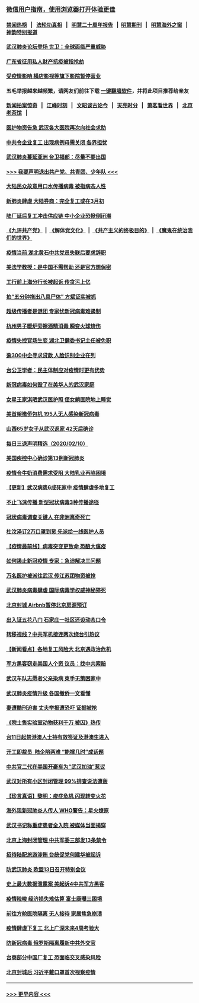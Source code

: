 ### [微信用户指南，使用浏览器打开体验更佳](https://github.com/gfw-breaker/banned-news1/blob/master/indexes/wechat-guide.md?t=0)
#### [禁闻热榜](热点新闻.md?t=0)  &nbsp;&nbsp;|&nbsp;&nbsp; [法轮功真相](https://github.com/gfw-breaker/truth/blob/master/README.md?t=0) &nbsp;&nbsp;|&nbsp;&nbsp; [明慧二十周年报告](https://github.com/gfw-breaker/mh-reports/blob/master/README.md?t=0) &nbsp;&nbsp;|&nbsp;&nbsp;[明慧期刊](https://github.com/gfw-breaker/mh-qikan) &nbsp;&nbsp;|&nbsp;&nbsp; [明慧海外之窗](https://github.com/gfw-breaker/mh-news/blob/master/README.md?t=0) &nbsp;&nbsp;|&nbsp;&nbsp; [神韵特别报道](https://github.com/gfw-breaker/mh-news/blob/master/shenyun.md?t=0)
#### [武汉肺炎论坛登场 世卫：全球面临严重威胁](../pages/nsc413/n11860999.md?t=02112111) 
#### [广东省征用私人财产抗疫被指抢劫](../pages/nsc413/n11860913.md?t=02112111) 
#### [受疫情影响 横店影视等旗下影院暂停营业](../pages/nsc413/n11860921.md?t=02112111) 
#### 五毛举报越来越频繁，请网友们前往下载 [一键翻墙软件](https://github.com/gfw-breaker/ssr-accounts)，并将此项目推荐给亲友
#### [新闻拍案惊奇](https://github.com/gfw-breaker/banned-news1/blob/master/pages/link4.md) &nbsp;&nbsp;|&nbsp;&nbsp; [江峰时刻](https://github.com/gfw-breaker/banned-news1/blob/master/pages/link4.md) &nbsp;&nbsp;|&nbsp;&nbsp; [文昭谈古论今](https://github.com/gfw-breaker/banned-news1/blob/master/pages/link4.md) &nbsp;&nbsp;|&nbsp;&nbsp; [天亮时分](https://github.com/gfw-breaker/banned-news1/blob/master/pages/link4.md) &nbsp;&nbsp;|&nbsp;&nbsp; [萧茗看世界](https://github.com/gfw-breaker/banned-news1/blob/master/pages/link4.md) &nbsp;&nbsp;|&nbsp;&nbsp; [北京老茶馆](https://github.com/gfw-breaker/banned-news1/blob/master/pages/link4.md) &nbsp;&nbsp;|&nbsp;&nbsp; 
#### [医护物资告急 武汉各大医院再次向社会求助](../pages/nsc413/n11860729.md?t=02112111) 
#### [中共令企业复工 出现病例毋需关闭 各界担忧](../pages/nsc413/n11860563.md?t=02112111) 
#### [武汉肺炎蔓延亚洲 台卫福部：尽量不要出国](../pages/nsc413/n11860586.md?t=02112111) 
#### [>>> 我要声明退出共产党、共青团、少年队 <<<](https://github.com/begood0513/goodnews/blob/master/quit/letter.md) 
#### [大陆民众故意用口水传播病毒 被指病态人性](../pages/nsc413/n11860618.md?t=02112111) 
#### [新肺炎肆虐 大陆券商：完全复工或在3月初](../pages/nsc413/n11860445.md?t=02112111) 
#### [陆厂延后复工冲击供应链 中小企业恐掀倒闭潮](../pages/nsc413/n11859772.md?t=02112111) 
#### [《九评共产党》](https://github.com/begood0513/9ping.md/blob/master/README.md) &nbsp;|&nbsp; [《解体党文化》](../../../../jtdwh.md/blob/master/README.md)  &nbsp;|&nbsp; [《共产主义的终极目的》](../../../../gczydzjmd.md/blob/master/README.md) &nbsp;|&nbsp; [《魔鬼在统治我们的世界》](../../../../mgztzwmdsj.md/blob/master/README.md) 
#### [疫情当前 湖北黄石中共党员失联后要求辞职](../pages/nsc413/n11860118.md?t=02112111) 
#### [美法学教授：是中国不需帮助 还是官方想保密](../pages/nsc413/n11859492.md?t=02112111) 
#### [工行前上海分行长被起诉 传贪污上亿](../pages/nsc413/n11860139.md?t=02112111) 
#### [拍“五分钟拖出八具尸体” 方斌证实被抓](../pages/nsc413/n11860090.md?t=02112111) 
#### [超级传播者是谜团 专家忧新冠病毒难遏制](../pages/nsc413/n11859686.md?t=02112111) 
#### [杭州男子暖炉旁擦酒精消毒 瞬变火球烧伤](../pages/nsc413/n11860071.md?t=02112111) 
#### [疫情失控官场生变 湖北卫健委书记主任被免职](../pages/nsc413/n11859848.md?t=02112111) 
#### [逾300中企寻求贷款 人脸识别企业在列](../pages/nsc413/n11860100.md?t=02112111) 
#### [台公卫学者：民主体制应对疫情时更有优势](../pages/nsc413/n11860023.md?t=02112111) 
#### [新冠病毒如何毁了在美华人的武汉家庭](../pages/nsc413/n11859524.md?t=02112111) 
#### [女星王家淇晒武汉医护照 侄女躺医院地上睡觉](../pages/nsc413/n11859756.md?t=02112111) 
#### [美首架撤侨包机 195人无人感染新冠病毒](../pages/nsc413/n11859908.md?t=02112111) 
#### [山西65岁女子从武汉返家 42天后确诊](../pages/nsc413/n11859912.md?t=02112111) 
#### [每日三退声明精选（2020/02/10）](../pages/nsc413/n11860031.md?t=02112111) 
#### [美国疾控中心确诊第13例新冠肺炎](../pages/nsc413/n11859966.md?t=02112111) 
#### [疫情令牛奶消费需求受阻 大陆乳业再陷困境](../pages/nsc413/n11859859.md?t=02112111) 
#### [【更新】武汉病患6成死家中 疫情肆虐多地复工](../pages/nsc413/n11801312.md?t=02112111) 
#### [不止飞沫传播 新型冠状病毒3种传播途径](../pages/nsc413/n11859060.md?t=02112111) 
#### [冠状病毒调查关键人 在非洲离奇死亡](../pages/nsc413/n11859798.md?t=02112111) 
#### [杜汶泽订2万口罩到货 先派给一线医护人员](../pages/nsc413/n11859214.md?t=02112111) 
#### [【疫情最前线】病毒突变更致命 恐酿大瘟疫](../pages/nsc413/n11859604.md?t=02112111) 
#### [如何遏止新冠疫情 专家：急迫解决三问题](../pages/nsc413/n11859685.md?t=02112111) 
#### [万名医护被派往武汉 传江苏团物资被抢](../pages/nsc413/n11859585.md?t=02112111) 
#### [武汉肺炎病毒肆虐 国际病毒学权威神秘猝死](../pages/nsc413/n11833010.md?t=02112111) 
#### [北京封城 Airbnb暂停北京房源预订](../pages/nsc413/n11859659.md?t=02112111) 
#### [出入证五花八门 石家庄一社区还设动态口令](../pages/nsc413/n11859510.md?t=02112111) 
#### [转移视线？中共军机接连两次绕台引热议](../pages/nsc413/n11859346.md?t=02112111) 
#### [【新闻看点】各地复工风险大 北京遇政治危机](../pages/nsc413/n11859164.md?t=02112111) 
#### [军方黑客窃走美国人个资 议员：找中共索赔](../pages/nsc413/n11859371.md?t=02112111) 
#### [武汉车队志愿者父亲染病 束手无策困家中](../pages/nsc413/n11859117.md?t=02112111) 
#### [武汉肺炎疫情升级 各国撤侨一文看懂](../pages/nsc413/n11859313.md?t=02112111) 
#### [妻遭酷刑迫害 丈夫举报遭恐吓 证据被抢](../pages/nsc413/n11858478.md?t=02112111) 
#### [《院士售实验室动物获利千万 被囚》热传](../pages/nsc413/n11859316.md?t=02112111) 
#### [台11日起禁港澳人士持有效签证及港澳生进入](../pages/nsc413/n11858423.md?t=02112111) 
#### [开工即裁员  陆企陷两难 “能撑几时”成话题](../pages/nsc413/n11859127.md?t=02112111) 
#### [中共官二代在美国开豪车为“武汉加油”惹议](../pages/nsc413/n11859039.md?t=02112111) 
#### [武汉对所有小区封闭管理 99%排查说法遭轰](../pages/nsc413/n11859264.md?t=02112111) 
#### [【珍言真语】黎明：疫症危机 闪现转变火花](../pages/nsc413/n11859199.md?t=02112111) 
#### [海外现新冠肺炎人传人 WHO警告：星火燎原](../pages/nsc413/n11859252.md?t=02112111) 
#### [武汉书记称重症患者全入院 被媒体当面揭穿](../pages/nsc413/n11859218.md?t=02112111) 
#### [北京上海封闭管理 中共军委三部发13条禁令](../pages/nsc413/n11859098.md?t=02112111) 
#### [招待陆配旅游涉贿 台统促党何建华被起诉](../pages/nsc413/n11858696.md?t=02112111) 
#### [防武汉肺炎 欧盟13日召开特别会议](../pages/nsc413/n11859088.md?t=02112111) 
#### [史上最大数据泄露案 美起诉4中共军方黑客](../pages/nsc413/n11859115.md?t=02112111) 
#### [疫情险峻 经济损失难估算 富士康曝三困境](../pages/nsc413/n11859120.md?t=02112111) 
#### [前往方舱医院隔离 无人接待 家属焦急崩溃](../pages/nsc413/n11859068.md?t=02112111) 
#### [疫情肆虐下复工 北上广深未来4周考验大](../pages/nsc413/n11859066.md?t=02112111) 
#### [防新冠病毒 俄罗斯隔离履新中共外交官](../pages/nsc413/n11859079.md?t=02112111) 
#### [台商部分中国厂复工 恐面临交叉感染风险](../pages/nsc413/n11858646.md?t=02112111) 
#### [北京封城后 习近平戴口罩首次视察疫情](../pages/nsc413/n11858828.md?t=02112111) 

----
#### [ >>> 更早内容 <<< ](../indexes/nsc413-earlier.md)
